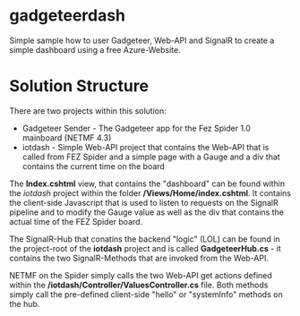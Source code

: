gadgeteerdash
=============

Simple sample how to user Gadgeteer, Web-API and  SignalR to create a simple dashboard using a free Azure-Website.

Solution Structure
==================

There are two projects within this solution:

* Gadgeteer Sender - The Gadgeteer app for the Fez Spider 1.0 mainboard (NETMF 4.3)
* iotdash - Simple Web-API project that contains the Web-API that is called from FEZ Spider and a simple page with a Gauge and a div that contains the current time on the board

The **Index.cshtml** view, that contains the "dashboard" can be found within the *iotdash* project within the folder **/Views/Home/index.cshtml**. It contains the client-side Javascript that is used to listen to requests on the SignalR pipeline and to modify the Gauge value as well as the div that contains the actual time of the FEZ Spider board.

The SignalR-Hub that conatins the backend "logic" (LOL) can be found in the project-root of the **iotdash** project and is called **GadgeteerHub.cs** - it contains the two SignalR-Methods that are invoked from the Web-API.

NETMF on the Spider simply calls the two Web-API get actions defined within the **/iotdash/Controller/ValuesController.cs** file. Both methods simply call the pre-defined client-side "hello" or "systemInfo" methods on the hub.
